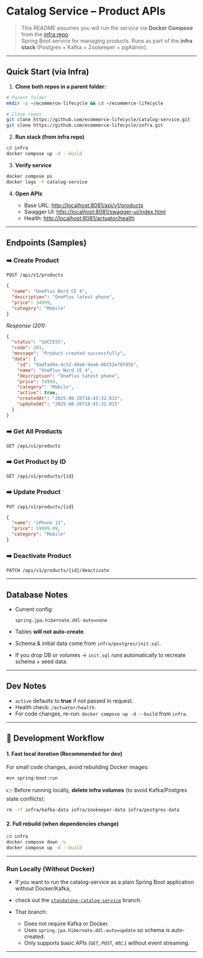 # Catalog Service – Product APIs 

> This README assumes you will run the service via **Docker Compose** from the [infra repo](https://github.com/ecommerce-lifecycle/infra).  
> Spring Boot service for managing products. Runs as part of the **infra stack** (Postgres + Kafka + Zookeeper + pgAdmin).

---

## Quick Start (via Infra)

1) **Clone both repos in a parent folder:**
```bash
# Parent folder
mkdir -p ~/ecommerce-lifecycle && cd ~/ecommerce-lifecycle

# Clone repos
git clone https://github.com/ecommerce-lifecycle/catalog-service.git
git clone https://github.com/ecommerce-lifecycle/infra.git
````

2. **Run stack (from infra repo)**

```bash
cd infra
docker compose up -d --build
```

3. **Verify service**

```bash
docker compose ps
docker logs -f catalog-service
```

4. **Open APIs**

   * Base URL: [http://localhost:8081/api/v1/products](http://localhost:8081/api/v1/products)
   * Swagger UI: [http://localhost:8081/swagger-ui/index.html](http://localhost:8081/swagger-ui/index.html)
   * Health: [http://localhost:8081/actuator/health](http://localhost:8081/actuator/health)

---

## Endpoints (Samples)

### ➡️ Create Product

`POST /api/v1/products`

```json
{
  "name": "OnePlus Nord CE 4",
  "description": "OnePlus latest phone",
  "price": 34999,
  "category": "Mobile"
}
```

*Response (201):*

```json
{
  "status": "SUCCESS",
  "code": 201,
  "message": "Product created successfully",
  "data": {
    "id": "9adfad9a-4c52-40a6-9ea6-80152e70fd5b",
    "name": "OnePlus Nord CE 4",
    "description": "OnePlus latest phone",
    "price": 34999,
    "category": "Mobile",
    "active": true,
    "createdAt": "2025-08-26T18:45:32.015",
    "updatedAt": "2025-08-26T18:45:32.015"
  }
}
```

### ➡️ Get All Products

`GET /api/v1/products`

### ➡️ Get Product by ID

`GET /api/v1/products/{id}`

### ➡️ Update Product

`PUT /api/v1/products/{id}`

```json
{
  "name": "iPhone 13",
  "price": 59999.99,
  "category": "Mobile"
}
```

### ➡️ Deactivate Product

`PATCH /api/v1/products/{id}/deactivate`

---

## Database Notes

* Current config:

  ```properties
  spring.jpa.hibernate.ddl-auto=none
  ```
* Tables **will not auto-create**.
* Schema & initial data come from `infra/postgres/init.sql`.
* If you drop DB or volumes → `init.sql` runs automatically to recreate schema + seed data.

---

## Dev Notes

* `active` defaults to **true** if not passed in request.
* Health check: `/actuator/health`.
* For code changes, re-run: `docker compose up -d --build` from `infra`.

---

## 🔄 Development Workflow

#### 1. Fast local iteration (Recommended for dev)

For small code changes, avoid rebuilding Docker images:

```bash
mvn spring-boot:run
```

👉 Before running locally, **delete infra volumes** (to avoid Kafka/Postgres state conflicts):

```bash
rm -rf infra/kafka-data infra/zookeeper-data infra/postgres-data
```

#### 2. Full rebuild (when dependencies change)

```bash
cd infra
docker compose down -v
docker compose up -d --build
```

---

### Run Locally (Without Docker)

* If you want to run the catalog-service as a plain Spring Boot application without Docker/Kafka,
* check out the [`standalone-catalog-service`](https://github.com/your-repo/catalog-service/tree/standalone-catalog-service) branch.

* That branch:
	- Does not require Kafka or Docker.
	- Uses `spring.jpa.hibernate.ddl-auto=update` so schema is auto-created.
	- Only supports basic APIs (`GET`, `POST`, etc.) without event streaming.

---
